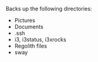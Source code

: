 Backs up the following directories:
- Pictures
- Documents
- .ssh
- i3, i3status, i3xrocks
- Regolith files
- sway
